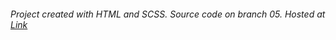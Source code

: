 ###### Project created with HTML and SCSS. Source code on branch 05. Hosted at [Link](https://64947a9367314a4daa83e2d4--glittering-chebakia-e8e1af.netlify.app/)
